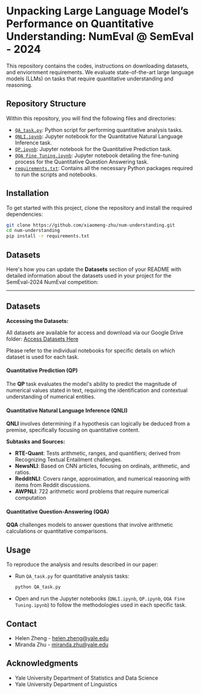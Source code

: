 # Unpacking Large Language Model’s Performance on Quantitative Understanding: NumEval @ SemEval - 2024

This repository contains the codes, instructions on downloading datasets, and enviornment requirements. We evaluate state-of-the-art large language models (LLMs) on tasks that require quantitative understanding and reasoning.

## Repository Structure

Within this repository, you will find the following files and directories:

- [`QA_task.py`](https://github.com/xiaomeng-zhu/num-understanding/blob/main/QA_task.py): Python script for performing quantitative analysis tasks.
- [`QNLI.ipynb`](https://github.com/xiaomeng-zhu/num-understanding/blob/main/QNLI.ipynb): Jupyter notebook for the Quantitative Natural Language Inference task.
- [`QP.ipynb`](https://github.com/xiaomeng-zhu/num-understanding/blob/main/QP.ipynb): Jupyter notebook for the Quantitative Prediction task.
- [`QQA Fine Tuning.ipynb`](https://github.com/xiaomeng-zhu/num-understanding/blob/main/QQA%20Fine%20Tuning.ipynb): Jupyter notebook detailing the fine-tuning process for the Quantitative Question Answering task.
- [`requirements.txt`](https://github.com/xiaomeng-zhu/num-understanding/blob/main/requirements.txt): Contains all the necessary Python packages required to run the scripts and notebooks.

## Installation

To get started with this project, clone the repository and install the required dependencies:

```bash
git clone https://github.com/xiaomeng-zhu/num-understanding.git
cd num-understanding
pip install -r requirements.txt
```
## Datasets

Here's how you can update the **Datasets** section of your README with detailed information about the datasets used in your project for the SemEval-2024 NumEval competition:

---

## Datasets

**Accessing the Datasets:**

All datasets are available for access and download via our Google Drive folder:
[Access Datasets Here](https://drive.google.com/drive/folders/10uQI2BZrtzaUejtdqNU9Sp1h0H9zhLUE)

Please refer to the individual notebooks for specific details on which dataset is used for each task.

#### Quantitative Prediction (QP)

The **QP** task evaluates the model's ability to predict the magnitude of numerical values stated in text, requiring the identification and contextual understanding of numerical entities.

#### Quantitative Natural Language Inference (QNLI)

**QNLI** involves determining if a hypothesis can logically be deduced from a premise, specifically focusing on quantitative content.

**Subtasks and Sources:**
- **RTE-Quant**: Tests arithmetic, ranges, and quantifiers; derived from Recognizing Textual Entailment challenges.
- **NewsNLI**: Based on CNN articles, focusing on ordinals, arithmetic, and ratios.
- **RedditNLI**: Covers range, approximation, and numerical reasoning with items from Reddit discussions.
- **AWPNLI**: 722 arithmetic word problems that require numerical computation

#### Quantitative Question-Answering (QQA)

**QQA** challenges models to answer questions that involve arithmetic calculations or quantitative comparisons.

## Usage

To reproduce the analysis and results described in our paper:

- Run `QA_task.py` for quantitative analysis tasks:
  ```bash
  python QA_task.py
  ```
- Open and run the Jupyter notebooks (`QNLI.ipynb`, `QP.ipynb`, `QQA Fine Tuning.ipynb`) to follow the methodologies used in each specific task.

## Contact

- Helen Zheng - helen.zheng@yale.edu
- Miranda Zhu - miranda.zhu@yale.edu

## Acknowledgments

- Yale University Department of Statistics and Data Science
- Yale University Department of Linguistics
